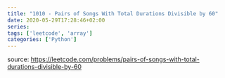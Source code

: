 ```yaml
---
title: "1010 - Pairs of Songs With Total Durations Divisible by 60"	
date: 2020-05-29T17:28:46+02:00
series:
tags: ['leetcode', 'array']
categories: ['Python']
---
```


source: https://leetcode.com/problems/pairs-of-songs-with-total-durations-divisible-by-60
